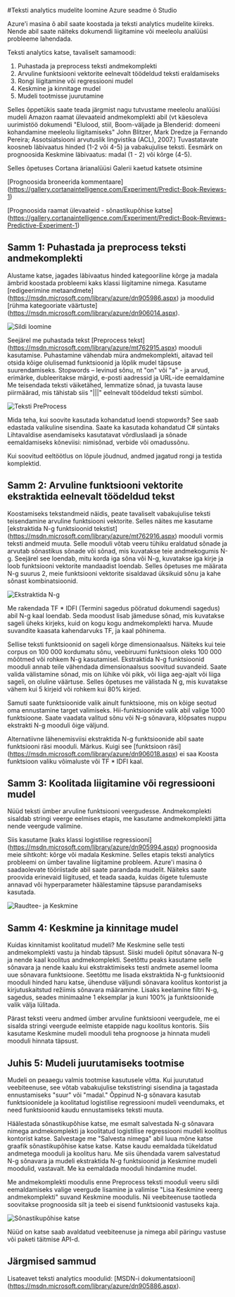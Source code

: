 <properties
    pageTitle="Teksti analytics mudelite loomine Azure seadme õ Studio | Microsoft Azure'i"
    description="Kuidas luua teksti analytics mudelite Azure seadme õ Studio abil teksti eeltöötlus, g-N või funktsiooni räsi moodulid"
    services="machine-learning"
    documentationCenter=""
    authors="rastala"
    manager="jhubbard"
    editor=""/>

<tags
    ms.service="machine-learning"
    ms.workload="data-services"
    ms.tgt_pltfrm="na"
    ms.devlang="na"
    ms.topic="article"
    ms.date="09/06/2016"
    ms.author="roastala" />


#<a name="create-text-analytics-models-in-azure-machine-learning-studio"></a>Teksti analytics mudelite loomine Azure seadme õ Studio

Azure'i masina õ abil saate koostada ja teksti analytics mudelite kiireks. Nende abil saate näiteks dokumendi liigitamine või meeleolu analüüsi probleeme lahendada.

Teksti analytics katse, tavaliselt samamoodi:

 1. Puhastada ja preprocess teksti andmekomplekti
 2. Arvuline funktsiooni vektorite eelnevalt töödeldud teksti eraldamiseks
 3. Rongi liigitamine või regressiooni mudel
 4. Keskmine ja kinnitage mudel
 5. Mudeli tootmisse juurutamine

Selles õppetükis saate teada järgmist nagu tutvustame meeleolu analüüsi mudeli Amazon raamat ülevaateid andmekomplekti abil (vt käesoleva uurimistöö dokumendi "Elulood, stiil, Boom-väljade ja Blenderid: domeeni kohandamine meeleolu liigitamiseks" John Blitzer, Mark Dredze ja Fernando Pereira; Assotsiatsiooni arvutuslik lingvistika (ACL), 2007.) Tuvastatavate koosneb läbivaatus hinded (1-2 või 4-5) ja vabakujulise teksti. Eesmärk on prognoosida Keskmine läbivaatus: madal (1 - 2) või kõrge (4-5).

Selles õpetuses Cortana ärianalüüsi Galerii kaetud katsete otsimine

[Prognoosida broneerida kommentaare] (https://gallery.cortanaintelligence.com/Experiment/Predict-Book-Reviews-1)

[Prognoosida raamat ülevaateid - sõnastikupõhise katse] (https://gallery.cortanaintelligence.com/Experiment/Predict-Book-Reviews-Predictive-Experiment-1)

## <a name="step-1-clean-and-preprocess-text-dataset"></a>Samm 1: Puhastada ja preprocess teksti andmekomplekti

Alustame katse, jagades läbivaatus hinded kategooriline kõrge ja madala ämbrid koostada probleemi kaks klassi liigitamine nimega. Kasutame [redigeerimine metaandmete] (https://msdn.microsoft.com/library/azure/dn905986.aspx) ja moodulid [rühma kategooriate väärtuste] (https://msdn.microsoft.com/library/azure/dn906014.aspx).

![Sildi loomine](./media/machine-learning-text-analytics-module-tutorial/create-label.png)

Seejärel me puhastada tekst [Preprocess tekst] (https://msdn.microsoft.com/library/azure/mt762915.aspx) mooduli kasutamise. Puhastamine vähendab müra andmekomplekti, aitavad teil otsida kõige olulisemad funktsioonid ja lõplik mudel täpsuse suurendamiseks. Stopwords – levinud sõnu, nt "on" või "a" - ja arvud, erimärke, dubleeritakse märgid, e-posti aadressid ja URL-ide eemaldamine Me teisendada teksti väiketähed, lemmatize sõnad, ja tuvasta lause piirmäärad, mis tähistab siis "|||" eelnevalt töödeldud teksti sümbol.

![Teksti PreProcess](./media/machine-learning-text-analytics-module-tutorial/preprocess-text.png)

Mida teha, kui soovite kasutada kohandatud loendi stopwords? See saab edastada valikuline sisendina. Saate ka kasutada kohandatud C# süntaks Lihtavaldise asendamiseks kasutatavat võrdluslaadi ja sõnade eemaldamiseks kõneviisi: nimisõnad, verbide või omadussõnu.

Kui soovitud eeltöötlus on lõpule jõudnud, andmed jagatud rongi ja testida komplektid.

## <a name="step-2-extract-numeric-feature-vectors-from-pre-processed-text"></a>Samm 2: Arvuline funktsiooni vektorite ekstraktida eelnevalt töödeldud tekst

Koostamiseks tekstandmeid näidis, peate tavaliselt vabakujulise teksti teisendamine arvuline funktsiooni vektorite. Selles näites me kasutame [ekstraktida N-g funktsioonid tekstist] (https://msdn.microsoft.com/library/azure/mt762916.aspx) mooduli vormis teksti andmeid muuta. Selle mooduli võtab veeru tühiku eraldatud sõnade ja arvutab sõnastikus sõnade või sõnad, mis kuvatakse teie andmekogumis N-g. Seejärel see loendab, mitu korda iga sõna või N-g, kuvatakse iga kirje ja loob funktsiooni vektorite mandaadist loendab. Selles õpetuses me määrata N-g suurus 2, meie funktsiooni vektorite sisaldavad üksikuid sõnu ja kahe sõnast kombinatsioonid.

![Ekstraktida N-g](./media/machine-learning-text-analytics-module-tutorial/extract-ngrams.png)

Me rakendada TF * IDFI (Termini sagedus pööratud dokumendi sagedus) abil N-g kaal loendab. Seda moodust lisab jämeduse sõnad, mis kuvatakse sageli üheks kirjeks, kuid on kogu kogu andmekomplekti harva. Muude suvandite kaasata kahendarvuks TF, ja kaal põhinema.

Sellise teksti funktsioonid on sageli kõrge dimensionaalsus. Näiteks kui teie corpus on 100 000 kordumatu sõnu, veebiruumi funktsioon oleks 100 000 mõõtmed või rohkem N-g kasutamisel. Ekstraktida N-g funktsioonid mooduli annab teile vähendada dimensionaalsus soovitud suvandeid. Saate valida välistamine sõnad, mis on lühike või pikk, või liiga aeg-ajalt või liiga sageli, on oluline väärtuse. Selles õpetuses me välistada N g, mis kuvatakse vähem kui 5 kirjeid või rohkem kui 80% kirjed.

Samuti saate funktsioonide valik ainult funktsioone, mis on kõige seotud oma ennustamine target valimiseks. Hii-funktsioonide valik abil valige 1000 funktsioone. Saate vaadata valitud sõnu või N-g sõnavara, klõpsates nuppu ekstrakti N-g mooduli õige väljund.

Alternatiivne lähenemisviisi ekstraktida N-g funktsioonide abil saate funktsiooni räsi mooduli. Märkus. Kuigi see [funktsioon räsi] (https://msdn.microsoft.com/library/azure/dn906018.aspx) ei saa Koosta funktsioon valiku võimaluste või TF * IDFI kaal.

## <a name="step-3-train-classification-or-regression-model"></a>Samm 3: Koolitada liigitamine või regressiooni mudel

Nüüd teksti ümber arvuline funktsiooni veergudesse. Andmekomplekti sisaldab stringi veerge eelmises etapis, me kasutame andmekomplekti jätta nende veergude valimine.

Siis kasutame [kaks klassi logistilise regressiooni] (https://msdn.microsoft.com/library/azure/dn905994.aspx) prognoosida meie sihtkoht: kõrge või madala Keskmine. Selles etapis teksti analytics probleemi on ümber tavaline liigitamine probleem. Azure'i masina õ saadaolevate tööriistade abil saate parandada mudelit. Näiteks saate proovida erinevaid liigitused, et teada saada, kuidas õigete tulemuste annavad või hyperparameter häälestamine täpsuse parandamiseks kasutada.

![Raudtee- ja Keskmine](./media/machine-learning-text-analytics-module-tutorial/scoring-text.png)

## <a name="step-4-score-and-validate-the-model"></a>Samm 4: Keskmine ja kinnitage mudel

Kuidas kinnitamist koolitatud mudeli? Me Keskmine selle testi andmekomplekti vastu ja hindab täpsust. Siiski mudeli õpitut sõnavara N-g ja nende kaal koolitus andmekomplekti. Seetõttu peaks kasutame selle sõnavara ja nende kaalu kui ekstraktimiseks testi andmete asemel looma uue sõnavara funktsioone. Seetõttu me lisada ekstraktida N-g funktsioonid mooduli hinded haru katse, ühenduse väljundi sõnavara koolitus kontorist ja kirjutuskaitstud režiimis sõnavara määramine. Lisaks keelamine filtri N-g, sagedus, seades minimaalne 1 eksemplar ja kuni 100% ja funktsioonide valik välja lülitada.

Pärast teksti veeru andmed ümber arvuline funktsiooni veergudele, me ei sisalda stringi veergude eelmiste etappide nagu koolitus kontoris. Siis kasutame Keskmine mudeli mooduli teha prognoose ja hinnata mudeli mooduli hinnata täpsust.

## <a name="step-5-deploy-the-model-to-production"></a>Juhis 5: Mudeli juurutamiseks tootmise

Mudeli on peaaegu valmis tootmise kasutusele võtta. Kui juurutatud veebiteenuse, see võtab vabakujulise tekstistringi sisendina ja tagastada ennustamiseks "suur" või "madal." Õppinud N-g sõnavara kasutab funktsioonidele ja koolitatud logistilise regressiooni mudeli veendumaks, et need funktsioonid kaudu ennustamiseks teksti muuta. 

Häälestada sõnastikupõhise katse, me esmalt salvestada N-g sõnavara nimega andmekomplekti ja koolitatud logistilise regressiooni mudeli koolitus kontorist katse. Salvestage me "Salvesta nimega" abil luua mõne katse graafik sõnastikupõhise katse katse. Katse kaudu eemaldada tükeldatud andmetega mooduli ja koolitus haru. Me siis ühendada varem salvestatud N-g sõnavara ja mudeli ekstraktida N-g funktsioonid ja Keskmine mudeli moodulid, vastavalt. Me ka eemaldada mooduli hindamine mudel.

Me andmekomplekti moodulis enne Preprocess teksti mooduli veeru sildi eemaldamiseks valige veergude lisamine ja valimise "Lisa Keskmine veerg andmekomplekti" suvand Keskmine moodulis. Nii veebiteenuse taotleda soovitakse prognoosida silt ja teeb ei sisend funktsioonid vastuseks kaja.

![Sõnastikupõhise katse](./media/machine-learning-text-analytics-module-tutorial/predictive-text.png)

Nüüd on katse saab avaldatud veebiteenuse ja nimega abil päringu vastuse või paketi täitmise API-d.

## <a name="next-steps"></a>Järgmised sammud

Lisateavet teksti analytics moodulid: [MSDN-i dokumentatsiooni] (https://msdn.microsoft.com/library/azure/dn905886.aspx).
